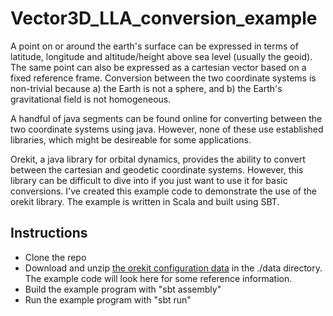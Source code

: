 # Vector3D_LLA_conversion_example

A point on or around the earth's surface can be expressed in terms of latitude, longitude and altitude/height above sea level (usually the geoid). The same point can also be expressed as a cartesian vector based on a fixed reference frame. Conversion between the two coordinate systems is non-trivial because a) the Earth is not a sphere, and b) the Earth's gravitational field is not homogeneous.

A handful of java segments can be found online for converting between the two coordinate systems using java. However, none of these use established libraries, which might be desireable for some applications. 

Orekit, a java library for orbital dynamics, provides the ability to convert between the cartesian and geodetic coordinate systems. However, this library can be difficult to dive into if you just want to use it for basic conversions. I've created this example code to demonstrate the use of the orekit library. The example is written in Scala and built using SBT.

## Instructions
* Clone the repo
* Download and unzip [the orekit configuration data](https://www.orekit.org/forge/attachments/download/610/orekit-data.zip) in the ./data directory. The example code will look here for some reference information. 
* Build the example program with "sbt assembly"
* Run the example program with "sbt run"

